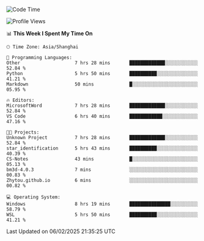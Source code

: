 <!--START_SECTION:waka-->
![Code Time](http://img.shields.io/badge/Code%20Time-2%2C242%20hrs%2015%20mins-blue)

![Profile Views](http://img.shields.io/badge/Profile%20Views-6-blue)

📊 **This Week I Spent My Time On** 

```text
🕑︎ Time Zone: Asia/Shanghai

💬 Programming Languages: 
Other                    7 hrs 28 mins       █████████████░░░░░░░░░░░░   52.84 % 
Python                   5 hrs 50 mins       ██████████░░░░░░░░░░░░░░░   41.21 % 
Markdown                 50 mins             █░░░░░░░░░░░░░░░░░░░░░░░░   05.95 % 

🔥 Editors: 
MicrosoftWord            7 hrs 28 mins       █████████████░░░░░░░░░░░░   52.84 % 
VS Code                  6 hrs 40 mins       ████████████░░░░░░░░░░░░░   47.16 % 

🐱‍💻 Projects: 
Unknown Project          7 hrs 28 mins       █████████████░░░░░░░░░░░░   52.84 % 
star_identification      5 hrs 43 mins       ██████████░░░░░░░░░░░░░░░   40.39 % 
CS-Notes                 43 mins             █░░░░░░░░░░░░░░░░░░░░░░░░   05.13 % 
bm3d-4.0.3               7 mins              ░░░░░░░░░░░░░░░░░░░░░░░░░   00.83 % 
Zhytou.github.io         6 mins              ░░░░░░░░░░░░░░░░░░░░░░░░░   00.82 % 

💻 Operating System: 
Windows                  8 hrs 19 mins       ███████████████░░░░░░░░░░   58.79 % 
WSL                      5 hrs 50 mins       ██████████░░░░░░░░░░░░░░░   41.21 % 
```


 Last Updated on 06/02/2025 21:35:25 UTC
<!--END_SECTION:waka-->